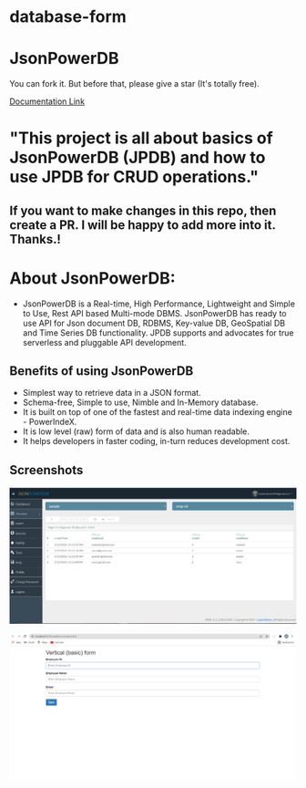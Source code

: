 # database-form

# JsonPowerDB
You can fork it. But before that, please give a star (It's totally free).

[Documentation Link](https://login2explore.com/jpdb/docs.html#jpdb-command-request)

# "This project is all about basics of JsonPowerDB (JPDB) and how to use JPDB for CRUD operations."
## If you want to make changes in this repo, then create a PR. I will be happy to add more into it. Thanks.!
# About JsonPowerDB:
* JsonPowerDB is a Real-time, High Performance, Lightweight and Simple to Use, Rest API based Multi-mode DBMS. JsonPowerDB has ready to use API for Json document DB, RDBMS, Key-value DB, GeoSpatial DB and Time Series DB functionality. JPDB supports and advocates for true serverless and pluggable API development.
## Benefits of using JsonPowerDB


* Simplest way to retrieve data in a JSON format.
* Schema-free, Simple to use, Nimble and In-Memory database.
* It is built on top of one of the fastest and real-time data indexing engine - PowerIndeX.
* It is low level (raw) form of data and is also human readable.
* It helps developers in faster coding, in-turn reduces development cost.

## Screenshots
![first](jsonpdb1.png)

![second](jsonpdb2.png)
